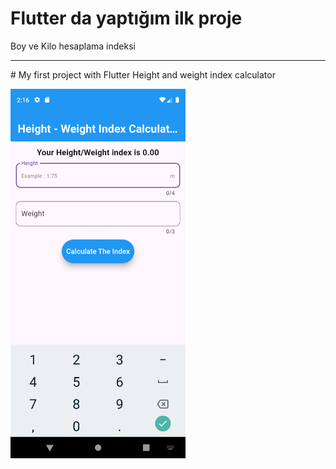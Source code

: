# Flutter da yaptığım ilk proje
 Boy ve Kilo hesaplama indeksi

-----------------------------------
# My first project with Flutter
Height and weight index calculator

<img src="assets/images/Ui.png" width="280">